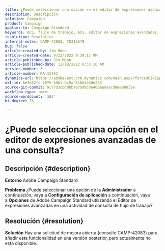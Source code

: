 ```yaml
---
title: ¿Puede seleccionar una opción en el editor de expresiones avanzadas de una consulta?
description: Descripción
solution: Campaign
product: Campaign
applies-to: Campaign Standard
keywords: KCS, flujo de trabajo, ACS, editor de expresiones avanzadas, Adobe Campaign Standard, seleccionar opción, consulta, solución
resolution: Resolution
internal-notes: CAMP-42083, TK215579
bug: false
article-created-by: Jim Menn
article-created-date: 9/22/2022 9:39:12 PM
article-published-by: Jim Menn
article-published-date: 11/18/2022 8:53:10 AM
version-number: 3
article-number: KA-15462
dynamics-url: https://adobe-ent.crm.dynamics.com/main.aspx?forceUCI=1&pagetype=entityrecord&etn=knowledgearticle&id=3f6ed8fb-be3a-ed11-9db1-0022480866ad
exl-id: be3e62fc-2970-40b1-bc9a-51b81e88e253
source-git-commit: 9c77d3cbd0bb767ad950e466aa9eacd68e98855e
workflow-type: tm+mt
source-wordcount: '103'
ht-degree: 2%

---
```


# ¿Puede seleccionar una opción en el editor de expresiones avanzadas de una consulta?

## Descripción {#description}


<b>Entorno</b>
Adobe Campaign Standard

<b>Problema</b>
¿Puede seleccionar una opción de la <b>Administrador</b> a continuación, vaya a <b>Configuración de aplicación</b> a continuación, vaya a <b>Opciones</b> de Adobe Campaign Standard utilizando el Editor de expresiones avanzadas en una actividad de consulta de flujo de trabajo?


## Resolución {#resolution}


<b>Solución</b>
Hay una solicitud de mejora abierta (consulte CAMP-42083) para añadir esta funcionalidad en una versión posterior, pero actualmente no está disponible.

